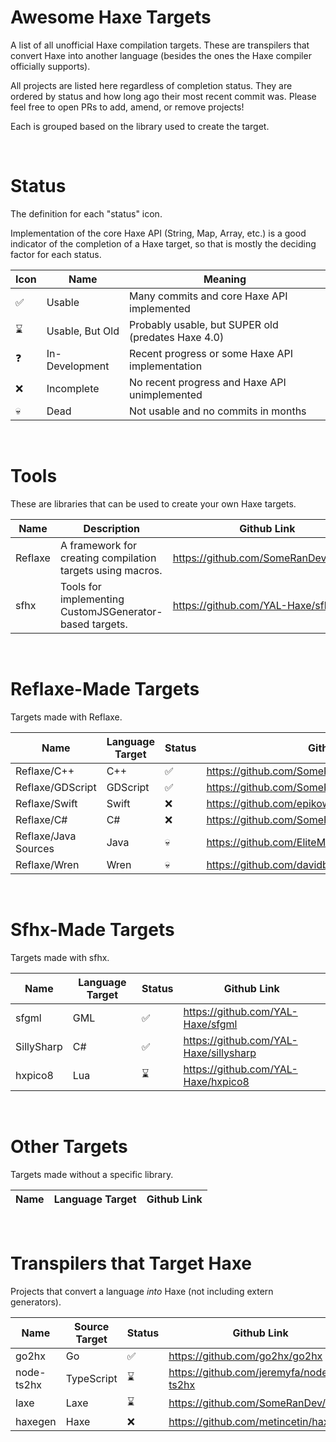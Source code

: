 # Awesome Haxe Targets
A list of all unofficial Haxe compilation targets. These are transpilers that convert Haxe into another language (besides the ones the Haxe compiler officially supports).

All projects are listed here regardless of completion status. They are ordered by status and how long ago their most recent commit was. Please feel free to open PRs to add, amend, or remove projects!

Each is grouped based on the library used to create the target.

&nbsp;

# Status

The definition for each "status" icon.

Implementation of the core Haxe API (String, Map, Array, etc.) is a good indicator of the completion of a Haxe target, so that is mostly the deciding factor for each status.

| Icon | Name          | Meaning                                              |
| ---- | ------------- | ---------------------------------------------------- |
| ✅ | Usable          | Many commits and core Haxe API implemented          |
| ⌛ | Usable, But Old | Probably usable, but SUPER old (predates Haxe 4.0)  |
| ❓ | In-Development  | Recent progress or some Haxe API implementation     |
| ❌ | Incomplete      | No recent progress and Haxe API unimplemented       |
| 💀 | Dead            | Not usable and no commits in months                 |

&nbsp;

# Tools

These are libraries that can be used to create your own Haxe targets.

| Name     | Description                                                | Github Link                              |
| -------- | ---------------------------------------------------------- | ---------------------------------------- |
| Reflaxe  | A framework for creating compilation targets using macros. | https://github.com/SomeRanDev/reflaxe    |
| sfhx     | Tools for implementing CustomJSGenerator-based targets.    | https://github.com/YAL-Haxe/sfhx         |

&nbsp;

# Reflaxe-Made Targets

Targets made with Reflaxe.

| Name                 | Language Target | Status | Github Link                                     |
| -------------------- | --------------- | ------ | ----------------------------------------------- |
| Reflaxe/C++          | C++             | ✅ | https://github.com/SomeRanDev/reflaxe.CPP              |
| Reflaxe/GDScript     | GDScript        | ✅ | https://github.com/SomeRanDev/reflaxe.GDScript         |
| Reflaxe/Swift        | Swift           | ❌ | https://github.com/epikowa/haxe_swift
| Reflaxe/C#           | C#              | ❌ | https://github.com/SomeRanDev/reflaxe.CSharp           |
| Reflaxe/Java Sources | Java            | 💀 | https://github.com/EliteMasterEric/reflaxe_javasources |
| Reflaxe/Wren         | Wren            | 💀 | https://github.com/davidbruce/reflaxe.Wren             |

&nbsp;

# Sfhx-Made Targets

Targets made with sfhx.

| Name             | Language Target | Status | Github Link                           |
| ---------------- | --------------- | ------ | ------------------------------------- |
| sfgml            | GML             | ✅ | https://github.com/YAL-Haxe/sfgml         |
| SillySharp       | C#              | ✅ | https://github.com/YAL-Haxe/sillysharp    |
| hxpico8          | Lua             | ⌛ | https://github.com/YAL-Haxe/hxpico8       |

&nbsp;

# Other Targets

Targets made without a specific library.

| Name             | Language Target | Github Link                                    |
| ---------------- | --------------- | ---------------------------------------------- |

&nbsp;

# Transpilers that Target Haxe

Projects that convert a language _into_ Haxe (not including extern generators).

| Name             | Source Target | Status | Github Link                                |
| ---------------- | ------------- | ------ | ------------------------------------------ |
| go2hx            | Go            | ✅    | https://github.com/go2hx/go2hx              |
| node-ts2hx       | TypeScript    | ⌛    | https://github.com/jeremyfa/node-ts2hx      |
| laxe             | Laxe          | ⌛    | https://github.com/SomeRanDev/laxe          |
| haxegen          | Haxe          | ❌    | https://github.com/metincetin/haxegen       |
